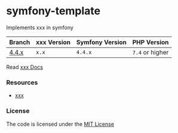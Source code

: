 # symfony-template
Implements xxx in symfony

| Branch     | xxx Version | Symfony Version | PHP Version     |
|------------|-------------|-----------------|-----------------|
| [4.4.x][1] | `x.x`       | `4.4.x`         | `7.4` or higher |


Read [xxx Docs](xxx)

### Resources  
- [xxx](xxx)


### License
The code is licensed under the [MIT License](https://github.com/habibun/symfony-template/blob/master/LICENSE)

[1]: https://github.com/habibun/symfony-template/tree/5.4.x
